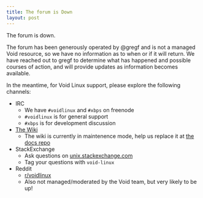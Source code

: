 ```yaml
---
title: The forum is Down
layout: post
---
```


The forum is down.

The forum has been generously operated by @gregf and is not a managed
Void resource, so we have no information as to when or if it will
return.  We have reached out to gregf to determine what has happened
and possible courses of action, and will provide updates as
information becomes available.

In the meantime, for Void Linux support, please explore the following
channels:

  * IRC
    * We have `#voidlinux` and `#xbps` on freenode
    * `#voidlinux` is for general support
    * `#xbps` is for development discussion
  * [The Wiki](http://wiki.voidlinux.org)
    * The wiki is currently in maintenence mode, help us replace it at
      [the docs repo](https://github.com/void-linux/void-docs/)
  * StackExchange
    * Ask questions on [unix.stackexchange.com](https://unix.stackexchange.com)
    * Tag your questions with `void-linux`
  * Reddit
    * [r/voidlinux ](https://www.reddit.com/r/voidlinux)
    * Also not managed/moderated by the Void team, but very likely to
      be up!
